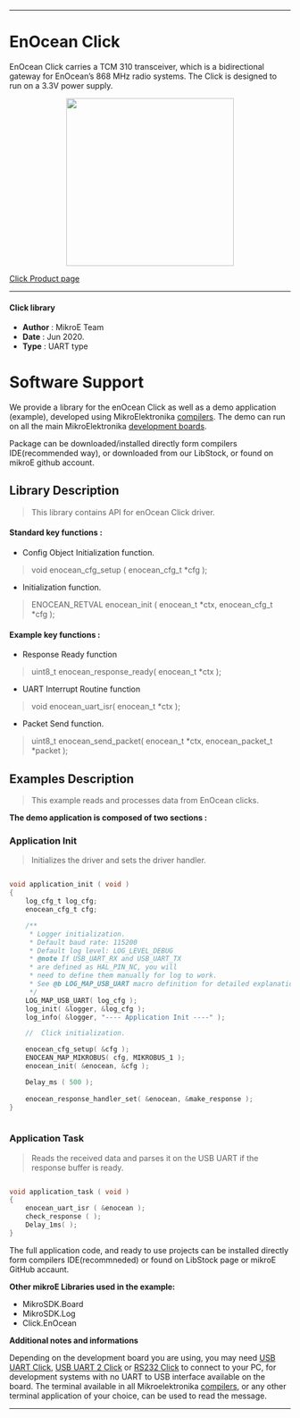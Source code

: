 
---
# EnOcean Click

EnOcean Click carries a TCM 310 transceiver, which is a bidirectional gateway for EnOcean’s 868 MHz radio systems. The Click is designed to run on a 3.3V power supply.

<p align="center">
  <img src="https://download.mikroe.com/images/click_for_ide/enocean_click.png" height=300px>
</p>

[Click Product page](https://www.mikroe.com/enocean-click)

---


#### Click library 

- **Author**        : MikroE Team
- **Date**          : Jun 2020.
- **Type**          : UART type


# Software Support

We provide a library for the enOcean Click 
as well as a demo application (example), developed using MikroElektronika 
[compilers](https://shop.mikroe.com/compilers). 
The demo can run on all the main MikroElektronika [development boards](https://shop.mikroe.com/development-boards).

Package can be downloaded/installed directly form compilers IDE(recommended way), or downloaded from our LibStock, or found on mikroE github account. 

## Library Description

> This library contains API for enOcean Click driver.

#### Standard key functions :

- Config Object Initialization function.
> void enocean_cfg_setup ( enocean_cfg_t *cfg ); 
 
- Initialization function.
> ENOCEAN_RETVAL enocean_init ( enocean_t *ctx, enocean_cfg_t *cfg );

#### Example key functions :

- Response Ready function
> uint8_t enocean_response_ready( enocean_t *ctx );
 
- UART Interrupt Routine function
> void enocean_uart_isr( enocean_t *ctx );

- Packet Send function.
> uint8_t enocean_send_packet( enocean_t *ctx, enocean_packet_t *packet );

## Examples Description

> This example reads and processes data from EnOcean clicks. 

**The demo application is composed of two sections :**

### Application Init 

> Initializes the driver and sets the driver handler.

```c

void application_init ( void )
{
    log_cfg_t log_cfg;
    enocean_cfg_t cfg;

    /** 
     * Logger initialization.
     * Default baud rate: 115200
     * Default log level: LOG_LEVEL_DEBUG
     * @note If USB_UART_RX and USB_UART_TX 
     * are defined as HAL_PIN_NC, you will 
     * need to define them manually for log to work. 
     * See @b LOG_MAP_USB_UART macro definition for detailed explanation.
     */
    LOG_MAP_USB_UART( log_cfg );
    log_init( &logger, &log_cfg );
    log_info( &logger, "---- Application Init ----" );

    //  Click initialization.

    enocean_cfg_setup( &cfg );
    ENOCEAN_MAP_MIKROBUS( cfg, MIKROBUS_1 );
    enocean_init( &enocean, &cfg );

    Delay_ms ( 500 );
    
    enocean_response_handler_set( &enocean, &make_response );
}
  
```

### Application Task

> Reads the received data and parses it on the USB UART if the response buffer is ready.

```c

void application_task ( void )
{
    enocean_uart_isr ( &enocean );
    check_response ( );
    Delay_1ms( );
}  

```

The full application code, and ready to use projects can be  installed directly form compilers IDE(recommneded) or found on LibStock page or mikroE GitHub accaunt.

**Other mikroE Libraries used in the example:** 

- MikroSDK.Board
- MikroSDK.Log
- Click.EnOcean

**Additional notes and informations**

Depending on the development board you are using, you may need 
[USB UART Click](https://shop.mikroe.com/usb-uart-click), 
[USB UART 2 Click](https://shop.mikroe.com/usb-uart-2-click) or 
[RS232 Click](https://shop.mikroe.com/rs232-click) to connect to your PC, for 
development systems with no UART to USB interface available on the board. The 
terminal available in all Mikroelektronika 
[compilers](https://shop.mikroe.com/compilers), or any other terminal application 
of your choice, can be used to read the message.



---
